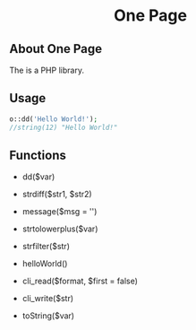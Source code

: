 <h1><p align="center">One Page</p></h1>

## About One Page
The is a PHP library.

## Usage
```php
o::dd('Hello World!');
//string(12) "Hello World!"
```

## Functions
- dd($var)

- strdiff($str1, $str2)

- message($msg = '')

- strtolowerplus($var)

- strfilter($str)

- helloWorld()

- cli_read($format, $first = false)

- cli_write($str)

- toString($var)
